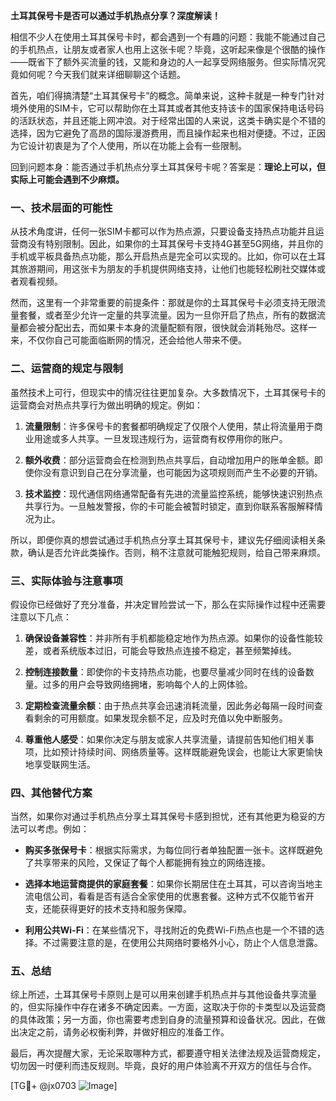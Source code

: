 **土耳其保号卡是否可以通过手机热点分享？深度解读！**

相信不少人在使用土耳其保号卡时，都会遇到一个有趣的问题：我能不能通过自己的手机热点，让朋友或者家人也用上这张卡呢？毕竟，这听起来像是个很酷的操作——既省下了额外买流量的钱，又能和身边的人一起享受网络服务。但实际情况究竟如何呢？今天我们就来详细聊聊这个话题。

首先，咱们得搞清楚“土耳其保号卡”的概念。简单来说，这种卡就是一种专门针对境外使用的SIM卡，它可以帮助你在土耳其或者其他支持该卡的国家保持电话号码的活跃状态，并且还能上网冲浪。对于经常出国的人来说，这类卡确实是个不错的选择，因为它避免了高昂的国际漫游费用，而且操作起来也相对便捷。不过，正因为它设计初衷是为了个人使用，所以在功能上会有一些限制。

回到问题本身：能否通过手机热点分享土耳其保号卡呢？答案是：**理论上可以，但实际上可能会遇到不少麻烦。**

### 一、技术层面的可能性

从技术角度讲，任何一张SIM卡都可以作为热点源，只要设备支持热点功能并且运营商没有特别限制。因此，如果你的土耳其保号卡支持4G甚至5G网络，并且你的手机或平板具备热点功能，那么开启热点是完全可以实现的。比如，你可以在土耳其旅游期间，用这张卡为朋友的手机提供网络支持，让他们也能轻松刷社交媒体或者观看视频。

然而，这里有一个非常重要的前提条件：那就是你的土耳其保号卡必须支持无限流量套餐，或者至少允许一定量的共享流量。因为一旦你开启了热点，所有的数据流量都会被分配出去，而如果卡本身的流量配额有限，很快就会消耗殆尽。这样一来，不仅你自己可能面临断网的情况，还会给他人带来不便。

### 二、运营商的规定与限制

虽然技术上可行，但现实中的情况往往更加复杂。大多数情况下，土耳其保号卡的运营商会对热点共享行为做出明确的规定。例如：

1. **流量限制**：许多保号卡的套餐都明确规定了仅限个人使用，禁止将流量用于商业用途或多人共享。一旦发现违规行为，运营商有权停用你的账户。
   
2. **额外收费**：部分运营商会在检测到热点共享后，自动增加用户的账单金额。即使你没有意识到自己在分享流量，也可能因为这项规则而产生不必要的开销。

3. **技术监控**：现代通信网络通常配备有先进的流量监控系统，能够快速识别热点共享行为。一旦触发警报，你的卡可能会被暂时锁定，直到你联系客服解释情况为止。

所以，即便你真的想尝试通过手机热点分享土耳其保号卡，建议先仔细阅读相关条款，确认是否允许此类操作。否则，稍不注意就可能触犯规则，给自己带来麻烦。

### 三、实际体验与注意事项

假设你已经做好了充分准备，并决定冒险尝试一下，那么在实际操作过程中还需要注意以下几点：

1. **确保设备兼容性**：并非所有手机都能稳定地作为热点源。如果你的设备性能较差，或者系统版本过旧，可能会导致热点连接不稳定，甚至频繁掉线。

2. **控制连接数量**：即使你的卡支持热点功能，也要尽量减少同时在线的设备数量。过多的用户会导致网络拥堵，影响每个人的上网体验。

3. **定期检查流量余额**：由于热点共享会迅速消耗流量，因此务必每隔一段时间查看剩余的可用额度。如果发现余额不足，应及时充值以免中断服务。

4. **尊重他人感受**：如果你决定与朋友或家人共享流量，请提前告知他们相关事项，比如预计持续时间、网络质量等。这样既能避免误会，也能让大家更愉快地享受联网生活。

### 四、其他替代方案

当然，如果你对通过手机热点分享土耳其保号卡感到担忧，还有其他更为稳妥的方法可以考虑。例如：

- **购买多张保号卡**：根据实际需求，为每位同行者单独配置一张卡。这样既避免了共享带来的风险，又保证了每个人都能拥有独立的网络连接。

- **选择本地运营商提供的家庭套餐**：如果你长期居住在土耳其，可以咨询当地主流电信公司，看看是否有适合全家使用的优惠套餐。这种方式不仅能节省开支，还能获得更好的技术支持和服务保障。

- **利用公共Wi-Fi**：在某些情况下，寻找附近的免费Wi-Fi热点也是一个不错的选择。不过需要注意的是，在使用公共网络时要格外小心，防止个人信息泄露。

### 五、总结

综上所述，土耳其保号卡原则上是可以用来创建手机热点并与其他设备共享流量的，但实际操作中存在诸多不确定因素。一方面，这取决于你的卡类型以及运营商的具体政策；另一方面，你也需要考虑到自身的流量预算和设备状况。因此，在做出决定之前，请务必权衡利弊，并做好相应的准备工作。

最后，再次提醒大家，无论采取哪种方式，都要遵守相关法律法规及运营商规定，切勿因一时便利而违反规则。毕竟，良好的用户体验离不开双方的信任与合作。

[TG💪+ @jx0703 ![Image](https://github.com/user-attachments/assets/dbca1d08-cadb-493c-b0ec-ad6f7a83f270)]